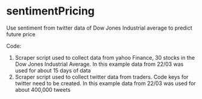 # sentimentPricing
Use sentiment from twitter data of Dow Jones Industrial average to predict future price

Code: 
1. Scraper script used to collect data from yahoo Finance, 30 stocks in the Dow Jones Industrial Average.
In this example data from 22/03 was used for about 15 days of data
2. Scraper script used to collect twitter data from traders. Code keys for twitter need to be created. 
In this example data from 22/03 was used for about 400,000 tweets
